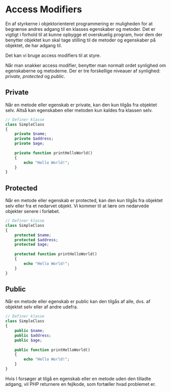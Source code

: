 # Access Modifiers
En af styrkerne i objektorienteret programmering er muligheden for at begrænse andres adgang til en klasses egenskaber og metoder. Det er vigtigt i forhold til at kunne opbygge et overskuelig program, hvor dem der benytter objektet kun skal tage stilling til de metoder og egenskaber på objektet, de har adgang til.

Det kan vi bruge access modifiers til at styre.

Når man snakker access modifier, benytter man normalt ordet synlighed om egenskaberne og metoderne. Der er tre forskellige niveauer af synlighed: *private*, *protected* og *public*.

## Private
Når en metode eller egenskab er private, kan den kun tilgås fra objektet selv. Altså kan egenskaben eller metoden kun kaldes fra klassen selv.
```php
// Definer klasse
class SimpleClass
{
    private $name;
    private $address;
    private $age; 
 
    private function printHelloWorld()
    {
        echo "Hello World!";
    } 
}
```
## Protected
Når en metode eller egenskab er protected, kan den kun tilgås fra objektet selv eller fra et nedarvet objekt. Vi kommer til at lære om nedarvede objekter senere i forløbet.
```php
// Definer klasse
class SimpleClass
{
    protected $name;
    protected $address;
    protected $age; 
 
    protected function printHelloWorld()
    {
        echo "Hello World!";
    } 
}
```
## Public
Når en metode eller egenskab er public kan den tilgås af alle, dvs. af objektet selv eller af andre udefra.
```php
// Definer klasse
class SimpleClass
{
    public $name;
    public $address;
    public $age; 
 
    public function printHelloWorld()
    {
        echo "Hello World!";
    } 
}
```
Hvis I forsøger at tilgå en egenskab eller en metode uden den tilladte adgang, vil PHP returnere en fejlkode, som fortæller hvad problemet er.

